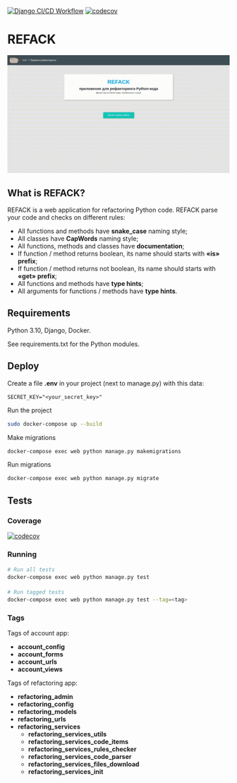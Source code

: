 [![Django CI/CD Workflow](https://github.com/OsnovaDT/REFACK/actions/workflows/main.yaml/badge.svg)](https://github.com/OsnovaDT/REFACK/actions/workflows/main.yaml)
[![codecov](https://codecov.io/gh/OsnovaDT/REFACK/branch/master/graph/badge.svg?token=6GOUES7M7E)](https://codecov.io/gh/OsnovaDT/REFACK)
# REFACK
![REFACK](./static_readme/app_work.gif)

## What is REFACK?
REFACK is a web application for refactoring Python code.
REFACK parse your code and checks on different rules:
- All functions and methods have **snake_case** naming style;
- All classes have **CapWords** naming style;
- All functions, methods and classes have **documentation**;
- If function / method returns boolean, its name should starts with **«is» prefix**;
- If function / method returns not boolean, its name should starts with **«get» prefix**;
- All functions and methods have **type hints**;
- All arguments for functions / methods have **type hints**.

## Requirements
Python 3.10, Django, Docker.

See requirements.txt for the Python modules.

## Deploy
Create a file **.env** in your project (next to manage.py) with this data:
```env
SECRET_KEY="<your_secret_key>"
```

Run the project
```bash
sudo docker-compose up --build
```

Make migrations
```bash
docker-compose exec web python manage.py makemigrations
```

Run migrations
```bash
docker-compose exec web python manage.py migrate
```

## Tests
### Coverage
[![codecov](https://codecov.io/gh/OsnovaDT/REFACK/branch/master/graphs/tree.svg?token=6GOUES7M7E)](https://codecov.io/gh/OsnovaDT/REFACK)

### Running
```bash
# Run all tests
docker-compose exec web python manage.py test

# Run tagged tests
docker-compose exec web python manage.py test --tag=<tag>
```

### Tags
Tags of account app:
- **account_config**
- **account_forms**
- **account_urls**
- **account_views**

Tags of refactoring app:
- **refactoring_admin**
- **refactoring_config**
- **refactoring_models**
- **refactoring_urls**
- **refactoring_services**
    - **refactoring_services_utils**
    - **refactoring_services_code_items**
    - **refactoring_services_rules_checker**
    - **refactoring_services_code_parser**
    - **refactoring_services_files_download**
    - **refactoring_services_init**